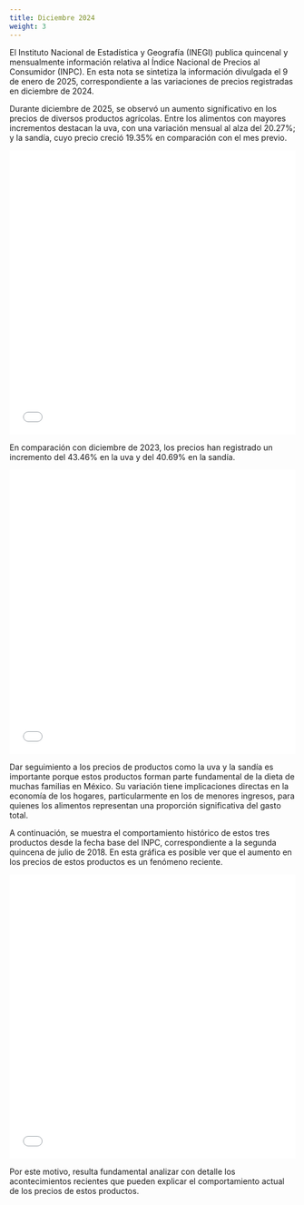 ```yaml
---
title: Diciembre 2024
weight: 3
---
```


El Instituto Nacional de Estadística y Geografía (INEGI) publica quincenal y mensualmente información relativa al Índice Nacional de Precios al Consumidor (INPC). En esta nota se sintetiza la información divulgada el 9 de enero de 2025, correspondiente a las variaciones de precios registradas en diciembre de 2024.

Durante diciembre de 2025, se observó un aumento significativo en los precios de diversos productos agrícolas. Entre los alimentos con mayores incrementos destacan la uva, con una variación mensual al alza del 20.27%; y la sandía, cuyo precio creció 19.35% en comparación con el mes previo.

<iframe src="/treemap_inpc_mensual_dic24.html" width="100%" height="500" style="border:none;"></iframe>

En comparación con diciembre de 2023, los precios han registrado un incremento del 43.46% en la uva y del 40.69% en la sandía.

<iframe src="/treemap_inpc_anual_dic24.html" width="100%" height="500" style="border:none;"></iframe>

Dar seguimiento a los precios de productos como la uva y la sandía es importante porque estos productos forman parte fundamental de la dieta de muchas familias en México. Su variación tiene implicaciones directas en la economía de los hogares, particularmente en los de menores ingresos, para quienes los alimentos representan una proporción significativa del gasto total.

A continuación, se muestra el comportamiento histórico de estos tres productos desde la fecha base del INPC, correspondiente a la segunda quincena de julio de 2018. En esta gráfica es posible ver que el aumento en los precios de estos productos es un fenómeno reciente.

<iframe src="/lines.html" width="100%" height="500" style="border:none;"></iframe>

Por este motivo, resulta fundamental analizar con detalle los acontecimientos recientes que pueden explicar el comportamiento actual de los precios de estos productos.

